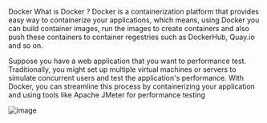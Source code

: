 Docker
What is Docker ?
Docker is a containerization platform that provides easy way to containerize your applications, which means, using Docker you can build container images, run the images to create containers and also push these containers 
to container regestries such as DockerHub, Quay.io and so on.

Suppose you have a web application that you want to performance test. Traditionally, you might set up multiple virtual machines or servers to simulate concurrent users and test the application's performance. 
With Docker, you can streamline this process by containerizing your application and using tools like Apache JMeter for performance testing

![image](https://github.com/susmithatippireddy/Performance-Testing/assets/145751489/8ca42ee0-0ab5-45c8-af57-c43b4a6692fe)


